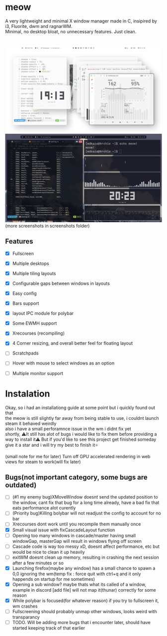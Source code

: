 # meow
A very lightweight and minimal X window manager made in C, insipired by i3, Fluorite, dwm and ragnarWM.<br>
Minimal, no desktop bloat, no unnecessary features. Just clean.<br><br><br>
![previewNord2](screenshots/flashbang.png)<br>
![preview2](screenshots/darkflashbang.png)<br>
(more screenshots in screenshots folder)
<br>
## Features<br>

- [x] Fullscreen  
- [x] Multiple desktops  
- [x] Multiple tiling layouts  
- [x] Configurable gaps between windows in layouts  
- [x] Easy config  
- [x] Bars support  
- [x] layout IPC module for polybar
- [x] Some EWMH support  
- [x] Xrecourses (recompiling)
- [x] 4 Corner resizing, and overall better feel for floating layout
- [ ] Scratchpads
- [ ] Hover with mouse to select windows as an option 
- [ ] Multiple monitor support 


# Instalation

Okay, so i had an installationg guide at some point but i quickly found out that  
the meow is still slightly far away from being stable to use, i couldnt launch steam it behaved weirdly  
also i have a small perforamnce issue in the wm i didnt fix yet  
shortly, ⚠️It still has alot of bugs i would like to fix them before providing a way to install it⚠️
But if you'd like to see this project get finished someday give it a star and i will try my best to finish it⭐

(small note for me for later) Turn off GPU accelerated rendering in web views for steam to work(will fix later)

## Bugs(not important category, some bugs are outdated)

- [ ] (#1 my enemy bug)XMoveWindow doesnt send the updated position to the window, cant fix that bug for a long time already, have a bad fix that eats performance alot curently
- [ ] (Priority bug)Killing bolybar will not readjust the config to account for no bar
- [ ] Xrecourses dont work until you recompile them manually once
- [x] Small visual issue with fixCascadeLayout function
- [ ] Opening too many windows in cascade/master having small windowGap, masterGap will result in windows flying off screen
- [ ] Cascade code is way too messy xD, doesnt affect performance, etc but would be nice to clean it up heavily
- [ ] exitWM doesnt clean up memory, resulting in crashing the next session after a few minutes or so
- [x] Launching firefox(maybe any window) has a small chance to spawn a 0,0 ignoring the wm(temp fix : force quit with ctrl+q and it only happends on startup for me sometimes)
- [x] Opening a sub window? maybe thats what its called of a window, example in discord [add file] will not map it(thunar) correctly for some reason
- [x] While polybar is focused(for whatever reason) if you try to fullscreen it, wm crashes
- [ ] Fullscreening should probably unmap other windows, looks weird with transparancy
- [ ] TODO. Will be adding more bugs that i encounter later, should have started keeping track of that earlier
